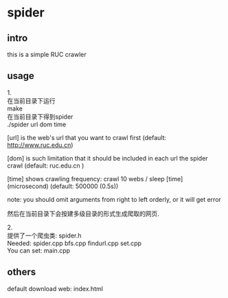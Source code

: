 # spider
## intro

this is a simple RUC crawler

## usage

1.<br>
在当前目录下运行 <br>
make <br>
在当前目录下得到spider <br>
./spider url dom time <br>

[url] is the web's url that you want to crawl first (default: http://www.ruc.edu.cn) <br>

[dom] is such limitation that it should be included in each url the spider crawl (default: ruc.edu.cn ) <br>

[time] shows crawling frequency: crawl 10 webs / sleep [time] (microsecond) (default: 500000 (0.5s)) <br> 

note: you should omit arguments from right to left orderly, or it will get error <br>

然后在当前目录下会按建多级目录的形式生成爬取的网页.<br>

2.<br>
提供了一个爬虫类: spider.h <br>
Needed: spider.cpp bfs.cpp findurl.cpp set.cpp <br>
You can set: main.cpp <br>

## others

default download web: index.html <br>
